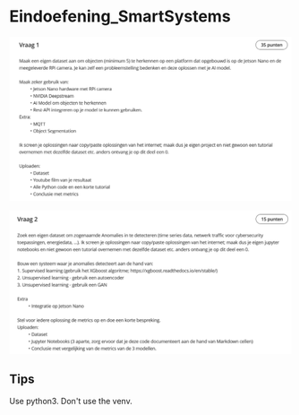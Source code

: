 # Eindoefening_SmartSystems

![vraag1](./MEDIA/vraag1ss.png?raw=true)

![vraag2](./MEDIA/vraag2ss.png?raw=true)

## Tips
Use python3.
Don't use the venv.


